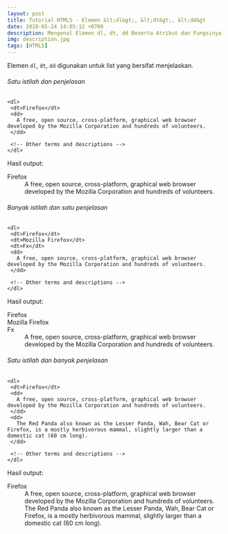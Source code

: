 ```yaml
---
layout: post
title: Tutorial HTML5 - Elemen &lt;dl&gt;, &lt;dt&gt;, &lt;dd&gt
date: 2018-05-24 14:05:12 +0700
description: Mengenal Elemen dl, dt, dd Beserta Atribut dan Fungsinya
img: description.jpg
tags: [HTML5]
---
```

Elemen <code>dl</code>, <code>dt</code>, <code>dd</code> digunakan untuk list yang bersifat menjelaskan.

###### Satu istilah dan penjelasan
<pre>
<code data-language="html">&lt;dl&gt;
 &lt;dt&gt;Firefox&lt;/dt&gt;
 &lt;dd&gt;
   A free, open source, cross-platform, graphical web browser developed by the Mozilla Corporation and hundreds of volunteers.
 &lt;/dd&gt;

 &lt;!-- Other terms and descriptions --&gt;
&lt;/dl&gt;</code>
</pre>

Hasil output:

<dl>
  <dt>Firefox</dt>
  <dd>
    A free, open source, cross-platform, graphical web browser developed by the Mozilla Corporation and hundreds of volunteers.
  </dd>

  <!-- Other terms and descriptions -->
</dl>


###### Banyak istilah dan satu penjelasan
<pre>
<code data-language="html">&lt;dl&gt;
 &lt;dt&gt;Firefox&lt;/dt&gt;
 &lt;dt&gt;Mozilla Firefox&lt;/dt&gt;
 &lt;dt&gt;Fx&lt;/dt&gt;
 &lt;dd&gt;
   A free, open source, cross-platform, graphical web browser developed by the Mozilla Corporation and hundreds of volunteers.
 &lt;/dd&gt;

 &lt;!-- Other terms and descriptions --&gt;
&lt;/dl&gt;</code>
</pre>

Hasil output:

<dl>
  <dt>Firefox</dt>
  <dt>Mozilla Firefox</dt>
  <dt>Fx</dt>
  <dd>
    A free, open source, cross-platform, graphical web browser developed by the Mozilla Corporation and hundreds of volunteers.
  </dd>

  <!-- Other terms and descriptions -->
</dl>

###### Satu istilah dan banyak penjelasan
<pre>
<code data-language="html">&lt;dl&gt;
 &lt;dt&gt;Firefox&lt;/dt&gt;
 &lt;dd&gt;
   A free, open source, cross-platform, graphical web browser developed by the Mozilla Corporation and hundreds of volunteers.
 &lt;/dd&gt;
 &lt;dd&gt;
   The Red Panda also known as the Lesser Panda, Wah, Bear Cat or Firefox, is a mostly herbivorous mammal, slightly larger than a domestic cat (60 cm long).
 &lt;/dd&gt;

 &lt;!-- Other terms and descriptions --&gt;
&lt;/dl&gt;</code>
</pre>

Hasil output:

<dl>
  <dt>Firefox</dt>
  <dd>
    A free, open source, cross-platform, graphical web browser developed by the Mozilla Corporation and hundreds of volunteers.
  </dd>
  <dd>
    The Red Panda also known as the Lesser Panda, Wah, Bear Cat or Firefox, is a mostly herbivorous mammal, slightly larger than a domestic cat (60 cm long).
  </dd>

  <!-- Other terms and descriptions -->
</dl>
